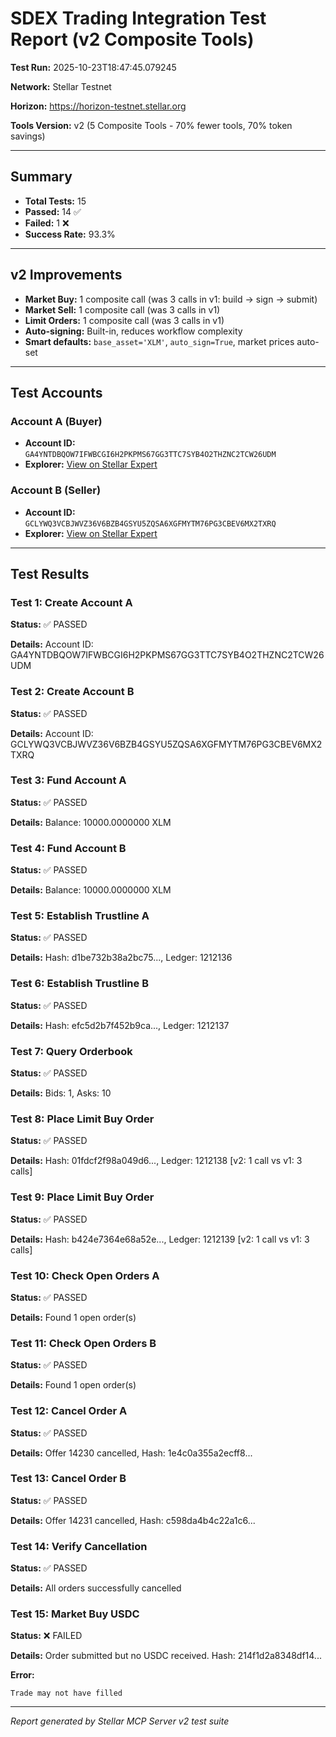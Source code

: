 # SDEX Trading Integration Test Report (v2 Composite Tools)

**Test Run:** 2025-10-23T18:47:45.079245

**Network:** Stellar Testnet

**Horizon:** https://horizon-testnet.stellar.org

**Tools Version:** v2 (5 Composite Tools - 70% fewer tools, 70% token savings)

---

## Summary

- **Total Tests:** 15
- **Passed:** 14 ✅
- **Failed:** 1 ❌
- **Success Rate:** 93.3%

---

## v2 Improvements

- **Market Buy:** 1 composite call (was 3 calls in v1: build → sign → submit)
- **Market Sell:** 1 composite call (was 3 calls in v1)
- **Limit Orders:** 1 composite call (was 3 calls in v1)
- **Auto-signing:** Built-in, reduces workflow complexity
- **Smart defaults:** `base_asset='XLM'`, `auto_sign=True`, market prices auto-set

---

## Test Accounts

### Account A (Buyer)
- **Account ID:** `GA4YNTDBQOW7IFWBCGI6H2PKPMS67GG3TTC7SYB4O2THZNC2TCW26UDM`
- **Explorer:** [View on Stellar Expert](https://stellar.expert/explorer/testnet/account/GA4YNTDBQOW7IFWBCGI6H2PKPMS67GG3TTC7SYB4O2THZNC2TCW26UDM)

### Account B (Seller)
- **Account ID:** `GCLYWQ3VCBJWVZ36V6BZB4GSYU5ZQSA6XGFMYTM76PG3CBEV6MX2TXRQ`
- **Explorer:** [View on Stellar Expert](https://stellar.expert/explorer/testnet/account/GCLYWQ3VCBJWVZ36V6BZB4GSYU5ZQSA6XGFMYTM76PG3CBEV6MX2TXRQ)

---

## Test Results

### Test 1: Create Account A

**Status:** ✅ PASSED

**Details:** Account ID: GA4YNTDBQOW7IFWBCGI6H2PKPMS67GG3TTC7SYB4O2THZNC2TCW26UDM


### Test 2: Create Account B

**Status:** ✅ PASSED

**Details:** Account ID: GCLYWQ3VCBJWVZ36V6BZB4GSYU5ZQSA6XGFMYTM76PG3CBEV6MX2TXRQ


### Test 3: Fund Account A

**Status:** ✅ PASSED

**Details:** Balance: 10000.0000000 XLM


### Test 4: Fund Account B

**Status:** ✅ PASSED

**Details:** Balance: 10000.0000000 XLM


### Test 5: Establish Trustline A

**Status:** ✅ PASSED

**Details:** Hash: d1be732b38a2bc75..., Ledger: 1212136


### Test 6: Establish Trustline B

**Status:** ✅ PASSED

**Details:** Hash: efc5d2b7f452b9ca..., Ledger: 1212137


### Test 7: Query Orderbook

**Status:** ✅ PASSED

**Details:** Bids: 1, Asks: 10


### Test 8: Place Limit Buy Order

**Status:** ✅ PASSED

**Details:** Hash: 01fdcf2f98a049d6..., Ledger: 1212138 [v2: 1 call vs v1: 3 calls]


### Test 9: Place Limit Buy Order

**Status:** ✅ PASSED

**Details:** Hash: b424e7364e68a52e..., Ledger: 1212139 [v2: 1 call vs v1: 3 calls]


### Test 10: Check Open Orders A

**Status:** ✅ PASSED

**Details:** Found 1 open order(s)


### Test 11: Check Open Orders B

**Status:** ✅ PASSED

**Details:** Found 1 open order(s)


### Test 12: Cancel Order A

**Status:** ✅ PASSED

**Details:** Offer 14230 cancelled, Hash: 1e4c0a355a2ecff8...


### Test 13: Cancel Order B

**Status:** ✅ PASSED

**Details:** Offer 14231 cancelled, Hash: c598da4b4c22a1c6...


### Test 14: Verify Cancellation

**Status:** ✅ PASSED

**Details:** All orders successfully cancelled


### Test 15: Market Buy USDC

**Status:** ❌ FAILED

**Details:** Order submitted but no USDC received. Hash: 214f1d2a8348df14...

**Error:**
```
Trade may not have filled
```


---


*Report generated by Stellar MCP Server v2 test suite*